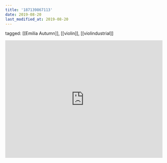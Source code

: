 ```yaml
---
title: '187139867113'
date: 2019-08-20
last_modified_at: 2019-08-20
---
```

tagged: [[Emilia Autumn]], [[violin]], [[violindustrial]]
<iframe allow="accelerometer; autoplay; clipboard-write; encrypted-media; gyroscope; picture-in-picture" allowfullscreen="" frameborder="0" height="375" id="youtube_iframe" src="https://www.youtube.com/embed/xQCAo5tKFyc?feature=oembed&amp;enablejsapi=1&amp;origin=https://safe.txmblr.com&amp;wmode=opaque" width="500"></iframe>